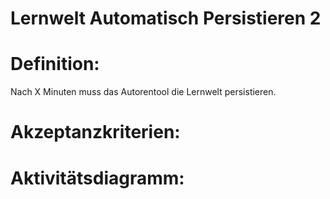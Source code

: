 # Lernwelt Automatisch Persistieren 2



# Definition:

Nach X Minuten muss das Autorentool die Lernwelt persistieren.



# Akzeptanzkriterien: 


# Aktivitätsdiagramm:


